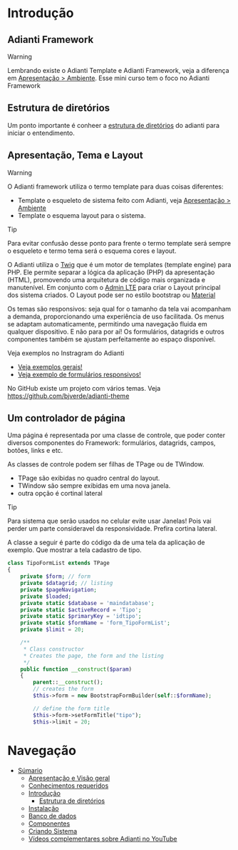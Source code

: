 # Introdução

## Adianti Framework

> [!WARNING]
> Lembrando existe o Adianti Template e Adianti Framework, veja a diferença em [Apresentação > Ambiente](apresentacao.md#ambiente-adianti). Esse mini curso tem o foco no Adianti Framework

## Estrutura de diretórios
Um ponto importante é conheer a [estrutura de diretórios](estrutra_dir.md) do adianti para iniciar o entendimento.

## Apresentação, Tema e Layout

> [!WARNING]
> O Adianti framework utiliza o termo template para duas coisas diferentes:
* Template o esqueleto de sistema feito com Adianti, veja [Apresentação > Ambiente](apresentacao.md#ambiente-adianti)
* Template o esquema layout para o sistema.

> [!TIP]
> Para evitar confusão desse ponto para frente o termo template será sempre o esqueleto e termo tema será o esquema cores e layout. 

O Adianti utiliza o [Twig](https://twig.symfony.com/) que é um motor de templates (template engine) para PHP. Ele permite separar a lógica da aplicação (PHP) da apresentação (HTML), promovendo uma arquitetura de código mais organizada e manutenível. Em conjunto com o [Admin LTE](https://adminlte.io/) para criar o Layout principal dos sistema criados. O Layout pode ser no estilo bootstrap ou [Material ](https://github.com/gurayyarar/AdminBSBMaterialDesign)

Os temas são responsivos: seja qual for o tamanho da tela vai acompanham a demanda, proporcionando uma experiência de uso facilitada. Os menus se adaptam automaticamente, permitindo uma navegação fluida em qualquer dispositivo. E não para por aí! Os formulários, datagrids e outros componentes também se ajustam perfeitamente ao espaço disponível.

Veja exemplos no Instragram do Adianti
* [Veja exemplos gerais!](https://www.instagram.com/reel/Cu72aIZvb9F/)
* [Veja exemplo de formulários responsivos!](https://www.instagram.com/reel/CuFxt4aPlDk/)


No GitHub existe um projeto com vários temas. Veja https://github.com/bjverde/adianti-theme


## Um controlador de página
Uma página é representada por uma classe de controle, que poder conter diversos componentes do Framework: formulários, datagrids, campos, botões, links e etc.


As classes de controle podem ser filhas de TPage ou de TWindow.
* TPage são exibidas no quadro central do layout.
* TWindow são sempre exibidas em uma nova janela.
* outra opção é cortinal lateral

> [!TIP]
> Para sistema que serão usados no celular evite usar Janelas! Pois vai perder um parte consideravel da responsividade. Prefira cortina lateral. 

A classe a seguir é parte do código da de uma tela da aplicação de exemplo. Que mostrar a tela cadastro de tipo.

```php
class TipoFormList extends TPage
{
    private $form; // form
    private $datagrid; // listing
    private $pageNavigation;
    private $loaded;
    private static $database = 'maindatabase';
    private static $activeRecord = 'Tipo';
    private static $primaryKey = 'idtipo';
    private static $formName = 'form_TipoFormList';
    private $limit = 20;

    /**
     * Class constructor
     * Creates the page, the form and the listing
     */
    public function __construct($param)
    {
        parent::__construct();
        // creates the form
        $this->form = new BootstrapFormBuilder(self::$formName);

        // define the form title
        $this->form->setFormTitle("tipo");
        $this->limit = 20;
```

# Navegação
* [Súmario](../README.md)
    * [Apresentação e Visão geral](apresentacao.md)
    * [Conhecimentos requeridos](conhecimento_requerido.md)
    * [Introdução](introducao.md)
        * [Estrutura de diretórios](estrutra_dir.md)
    * [Instalação](instalacao.md)
    * [Banco de dados](banco_model.md)
    * [Componentes](componentes.md)
    * [Criando Sistema](criando_sistema.md)
    * [Vídeos complementares sobre Adianti no YouTube](videos_youtube.md)    